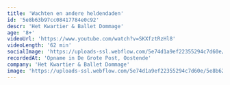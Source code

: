 ```yaml
---
title: 'Wachten en andere heldendaden'
id: '5e8b63b97cc08417784e0c92'
descr: 'Het Kwartier & Ballet Dommage'
age: '8+'
videoUrl: 'https://www.youtube.com/watch?v=SKXfztRzHl8'
videoLength: '62 min'
socialImage: 'https://uploads-ssl.webflow.com/5e74d1a9ef22355294c7d60e/5e8b62f84bbb90478a4f3d0e_Wachten.jpg'
recordedAt: 'Opname in De Grote Post, Oostende'
company: 'Het Kwartier & Ballet Dommage'
image: 'https://uploads-ssl.webflow.com/5e74d1a9ef22355294c7d60e/5e8b62f84bbb90478a4f3d0e_Wachten.jpg'
---
```

